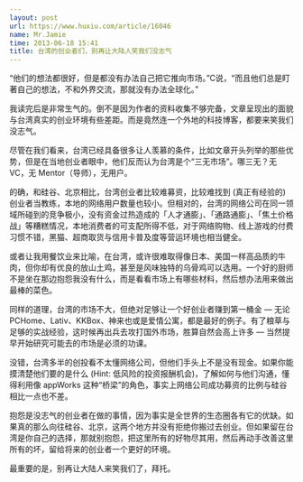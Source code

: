 ```yaml
---
layout: post
url: https://www.huxiu.com/article/16046
name: Mr.Jamie
time: 2013-06-18 15:41
title: 台湾的创业者们，别再让大陆人笑我们没志气
---
```

“他们的想法都很好，但是都没有办法自己把它推向市场。”C说，“而且他们总是盯著自己的想法，不和外界交流，那就没有办法全球化。”

我读完后是非常生气的。倒不是因为作者的资料收集不够完备，文章呈现出的面貌与台湾真实的创业环境有些差距。而是竟然连一个外地的科技博客，都要来笑我们没志气。

尽管在我们看来，台湾已经具备很多让人羡慕的条件，比如文章开头列举的那些优势，但是在当地创业者眼中，他们反而认为台湾是个“三无市场”。哪三无？无 VC，无 Mentor（导师），无用户。

的确，和硅谷、北京相比，台湾创业者比较难募资，比较难找到 (真正有经验的) 创业者当教练，本地的网络用户数量也较小。但相对的，台湾的网络公司在同一领域所碰到的竞争极小，没有资金过热造成的「人才通膨」、「通路通膨」、「焦土价格战」等糟糕情况，本地消费者的可支配所得不低，对于网络购物、线上游戏的付费习惯不错，黑猫、超商取货与信用卡普及度等营运环境也相当健全。

或者让我用餐饮业来比喻，在台湾，或许很难取得像日本、美国一样高品质的牛肉，但你却有优良的放山土鸡，甚至是风味独特的乌骨鸡可以选用。一个好的厨师不是坐在那边抱怨我没有什么，而是看看市场上有哪些材料，然后想办法用来做出最棒的菜色。

同样的道理，台湾的市场不大，但绝对足够让一个好创业者赚到第一桶金 — 无论 PCHome、Lativ、KKBox、神来也或是爱情公寓，都是最好的例子。有了粮草与足够的实战经验，这时候再出兵去攻打国外市场，胜算自然会高上许多 — 当然提早开始研究可能去的市场是必须的功课。

没错，台湾多半的创投看不太懂网络公司，但他们手头上不是没有现金。如果你能摸清楚他们要的是什么 (Hint: 低风险的投资报酬机会)，了解如何与他们沟通，懂得利用像 appWorks 这种“桥梁”的角色，事实上网络公司成功募资的比例与硅谷相比一点也不差。

抱怨是没志气的创业者在做的事情，因为事实是全世界的生态圈各有它的优缺。如果真的那么向往硅谷、北京，这两个地方并没有拒绝你搬过去创业。但如果留在台湾是你自己的选择，那就别抱怨，把这里所有的好物尽其用，然后再动手改善这里所有的坏，留给将来的创业者一个更好的环境。

最重要的是，别再让大陆人来笑我们了，拜托。

